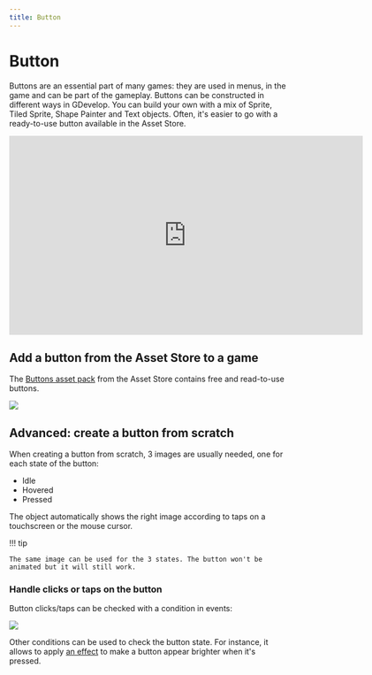 ```yaml
---
title: Button
---
```

# Button

Buttons are an essential part of many games: they are used in menus, in the game and can be part of the gameplay. Buttons can be constructed in different ways in GDevelop. You can build your own with a mix of Sprite, Tiled Sprite, Shape Painter and Text objects.
Often, it's easier to go with a ready-to-use button available in the Asset Store.

<iframe width="640" height="360" src="https://www.youtube.com/embed/plkHd4uPI4U" frameborder="0" allow="accelerometer; autoplay; encrypted-media; gyroscope; picture-in-picture" allowfullscreen></iframe>

## Add a button from the Asset Store to a game

The [Buttons asset pack](https://gdevelop.io/asset-store/free/menu-buttons-menu-buttons) from the Asset Store contains free and read-to-use buttons.

[![](/gdevelop5/objects/button-asset-store.png)](https://gdevelop.io/asset-store/free/menu-buttons-menu-buttons)

## Advanced: create a button from scratch

When creating a button from scratch, 3 images are usually needed, one for each state of the button:

- Idle
- Hovered
- Pressed

The object automatically shows the right image according to taps on a touchscreen or the mouse cursor.

!!! tip

    The same image can be used for the 3 states. The button won't be animated but it will still work.

### Handle clicks or taps on the button 

Button clicks/taps can be checked with a condition in events:

![](/gdevelop5/objects/button-clicked-condition.png)

Other conditions can be used to check the button state. For instance, it allows to apply [an effect](/gdevelop5/objects/effects) to make a button appear brighter when it's pressed.